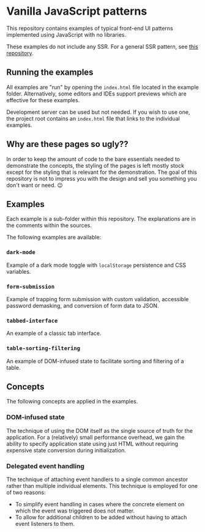 # Vanilla JavaScript patterns

This repository contains examples of typical front-end UI patterns 
implemented using JavaScript with no libraries.

These examples do not include any SSR. For a general SSR pattern, see 
[this repository](https://github.com/foxbunny/vanilla-ssr).

## Running the examples

All examples are "run" by opening the `index.html` file located in the 
example folder. Alternatively, some editors and IDEs support previews which 
are effective for these examples. 

Development server can be used but not needed. If you wish to use one, the
project root contains an `index.html` file that links to the individual 
examples.

## Why are these pages so ugly??

In order to keep the amount of code to the bare essentials needed to 
demonstrate the concepts, the styling of the pages is left mostly stock except
for the styling that is relevant for the demonstration. The goal of this
repository is not to impress you with the design and sell you something you 
don't want or need. 😉

## Examples

Each example is a sub-folder within this repository. The explanations are in 
the comments within the sources.

The following examples are available:

### `dark-mode`

Example of a dark mode toggle with `localStorage` persistence and CSS variables.

### `form-submission`

Example of trapping form submission with custom validation, accessible password 
demasking, and conversion of form data to JSON.

### `tabbed-interface`

An example of a classic tab interface.

### `table-sorting-filtering`

An example of DOM-infused state to facilitate sorting and filtering of a table.

## Concepts

The following concepts are applied in the examples.

### DOM-infused state

The technique of using the DOM itself as the single source of truth for the 
application. For a (relatively) small performance overhead, we gain the ability
to specify application state using just HTML without requiring expensive state
conversion during initialization.

### Delegated event handling

The technique of attaching event handlers to a single common ancestor rather 
than multiple individual elements. This technique is employed for one of two 
reasons:

- To simplify event handling in cases where the concrete element on which 
  the event was triggered does not matter.
- To allow for additional children to be added without having to attach 
  event listeners to them.
